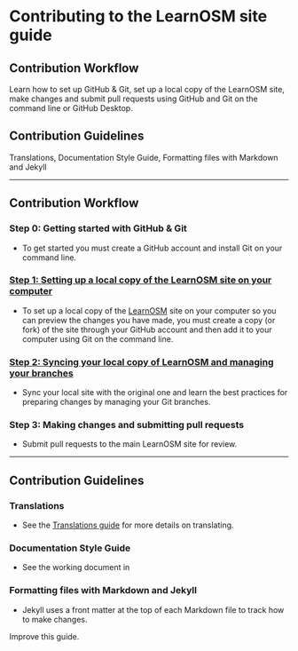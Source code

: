 # Contributing to the LearnOSM site guide

## Contribution Workflow
  Learn how to set up GitHub & Git, set up a local copy of the LearnOSM site, make changes and submit pull requests using GitHub and Git on the command line or GitHub Desktop.

## Contribution Guidelines
  Translations, Documentation Style Guide, Formatting files with Markdown and Jekyll
__________________

## Contribution Workflow

### Step 0: Getting started with GitHub & Git
  - To get started you must create a GitHub account and install Git on your command line.

### [Step 1: Setting up a local copy of the LearnOSM site on your computer]()
  - To set up a local copy of the [LearnOSM](learnosm.org) site on your computer so you can preview the changes you have made, you must create a copy (or fork) of the site through your GitHub account and then add it to your computer using Git on the command line.

### [Step 2: Syncing your local copy of LearnOSM and managing your branches](docs/syncing-your-local-copy-of-learnosm-and-managing-your-branches)
  - Sync your local site with the original one and learn the best practices for preparing changes by managing your Git branches.

### Step 3: Making changes and submitting pull requests
  - Submit pull requests to the main LearnOSM site for review.

____________

## Contribution Guidelines

### Translations
  - See the [Translations guide]() for more details on translating.

### Documentation Style Guide
  - See the working document in []()

### Formatting files with Markdown and Jekyll
  - Jekyll uses a front matter at the top of each Markdown file to track how to make changes.

Improve this guide.
